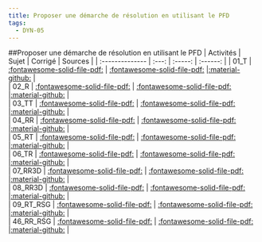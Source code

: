 ```yaml
---
title: Proposer une démarche de résolution en utilisant le PFD 
tags:
  - DYN-05
---
```

[comment]: <> (Généré automatiquement par make_all_activites.py, creation_fichiers_activites)

##Proposer une démarche de résolution en utilisant le PFD 
| Activités | Sujet | Corrigé | Sources  | 
| :-------------- | :---: | :-----: | :------: | 
| 01_T | [:fontawesome-solid-file-pdf:](https://xpessoles-cpge.fr/pdf/DYN-05_01_T_Sujet.pdf) | [:fontawesome-solid-file-pdf:](https://xpessoles-cpge.fr/pdf/DYN-05_01_T_Sujet.pdf) |[:material-github:](https://github.com/xpessoles/PSI_ExercicesCompetences/tree/main/) |  
| 02_R | [:fontawesome-solid-file-pdf:](https://xpessoles-cpge.fr/pdf/DYN-05_02_R_Sujet.pdf) | [:fontawesome-solid-file-pdf:](https://xpessoles-cpge.fr/pdf/DYN-05_02_R_Sujet.pdf) |[:material-github:](https://github.com/xpessoles/PSI_ExercicesCompetences/tree/main/) |  
| 03_TT | [:fontawesome-solid-file-pdf:](https://xpessoles-cpge.fr/pdf/DYN-05_03_TT_Sujet.pdf) | [:fontawesome-solid-file-pdf:](https://xpessoles-cpge.fr/pdf/DYN-05_03_TT_Sujet.pdf) |[:material-github:](https://github.com/xpessoles/PSI_ExercicesCompetences/tree/main/) |  
| 04_RR | [:fontawesome-solid-file-pdf:](https://xpessoles-cpge.fr/pdf/DYN-05_04_RR_Sujet.pdf) | [:fontawesome-solid-file-pdf:](https://xpessoles-cpge.fr/pdf/DYN-05_04_RR_Sujet.pdf) |[:material-github:](https://github.com/xpessoles/PSI_ExercicesCompetences/tree/main/) |  
| 05_RT | [:fontawesome-solid-file-pdf:](https://xpessoles-cpge.fr/pdf/DYN-05_05_RT_Sujet.pdf) | [:fontawesome-solid-file-pdf:](https://xpessoles-cpge.fr/pdf/DYN-05_05_RT_Sujet.pdf) |[:material-github:](https://github.com/xpessoles/PSI_ExercicesCompetences/tree/main/) |  
| 06_TR | [:fontawesome-solid-file-pdf:](https://xpessoles-cpge.fr/pdf/DYN-05_06_TR_Sujet.pdf) | [:fontawesome-solid-file-pdf:](https://xpessoles-cpge.fr/pdf/DYN-05_06_TR_Sujet.pdf) |[:material-github:](https://github.com/xpessoles/PSI_ExercicesCompetences/tree/main/) |  
| 07_RR3D | [:fontawesome-solid-file-pdf:](https://xpessoles-cpge.fr/pdf/DYN-05_07_RR3D_Sujet.pdf) | [:fontawesome-solid-file-pdf:](https://xpessoles-cpge.fr/pdf/DYN-05_07_RR3D_Sujet.pdf) |[:material-github:](https://github.com/xpessoles/PSI_ExercicesCompetences/tree/main/3D) |  
| 08_RR3D | [:fontawesome-solid-file-pdf:](https://xpessoles-cpge.fr/pdf/DYN-05_08_RR3D_Sujet.pdf) | [:fontawesome-solid-file-pdf:](https://xpessoles-cpge.fr/pdf/DYN-05_08_RR3D_Sujet.pdf) |[:material-github:](https://github.com/xpessoles/PSI_ExercicesCompetences/tree/main/3D) |  
| 09_RT_RSG | [:fontawesome-solid-file-pdf:](https://xpessoles-cpge.fr/pdf/DYN-05_09_RT_RSG_Sujet.pdf) | [:fontawesome-solid-file-pdf:](https://xpessoles-cpge.fr/pdf/DYN-05_09_RT_RSG_Sujet.pdf) |[:material-github:](https://github.com/xpessoles/PSI_ExercicesCompetences/tree/main/_RSG) |  
| 46_RR_RSG | [:fontawesome-solid-file-pdf:](https://xpessoles-cpge.fr/pdf/DYN-05_46_RR_RSG_Sujet.pdf) | [:fontawesome-solid-file-pdf:](https://xpessoles-cpge.fr/pdf/DYN-05_46_RR_RSG_Sujet.pdf) |[:material-github:](https://github.com/xpessoles/PSI_ExercicesCompetences/tree/main/_RSG) |  

